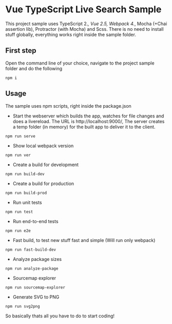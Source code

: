 # Vue TypeScript Live Search Sample
This project sample uses TypeScript 2.*, Vue 2.5, Webpack 4.*, Mocha (+Chai assertion lib), Protractor (with Mocha) and Scss.
There is no need to install stuff globally, everything works right inside the sample folder.


## First step
Open the command line of your choice, navigate to the project sample folder and do the following
```
npm i
```

## Usage
The sample uses npm scripts, right inside the package.json

* Start the webserver which builds the app, watches for file changes and does a livereload.
The URL is http://localhost:9000/, The server creates a temp folder (in memory) for the built app
to deliver it to the client.
```
npm run serve
```

* Show local webpack version
```
npm run ver
```

* Create a build for development
```
npm run build-dev
```

* Create a build for production
```
npm run build-prod
```

* Run unit tests
```
npm run test
```

* Run end-to-end tests
```
npm run e2e
```

* Fast build, to test new stuff fast and simple (Will run only webpack)
```
npm run fast-build-dev
```

* Analyze package sizes
```
npm run analyze-package
```

* Sourcemap explorer
```
npm run sourcemap-explorer
```

* Generate SVG to PNG
```
npm run svg2png
```

So basically thats all you have to do to start coding!
